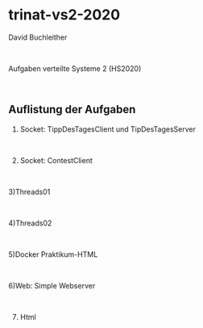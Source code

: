 # trinat-vs2-2020

David Buchleither 

<br>

Aufgaben verteilte Systeme 2 (HS2020)

<br>


## Auflistung der Aufgaben

1) Socket: TippDesTagesClient und TipDesTagesServer

<br>

2) Socket: ContestClient

<br>

3)Threads01

<br>

4)Threads02

<br>

5)Docker Praktikum-HTML

<br>

6)Web: Simple Webserver

<br>

7) Html

 
